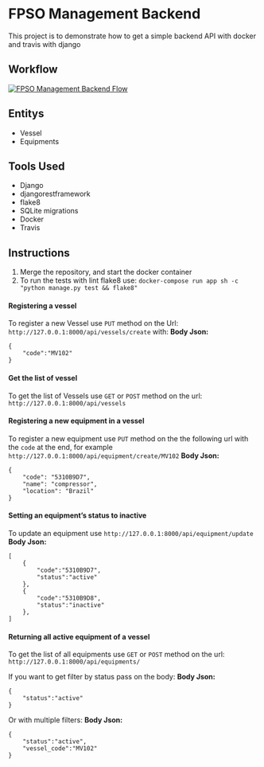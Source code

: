 # FPSO Management Backend
This project is to demonstrate how to get a simple backend API with docker and travis with django

## Workflow
[![FPSO Management Backend Flow](https://user-images.githubusercontent.com/7622553/95813333-088adc80-0cee-11eb-9beb-805238d8f9df.png)](https://whimsical.com/UG7Yb1dtYLgPRB7JBnRjoe)

## Entitys
* Vessel
* Equipments

## Tools Used
* Django
* djangorestframework
* flake8
* SQLite migrations
* Docker
* Travis

## Instructions
1. Merge the repository, and start the docker container
2. To run the tests with lint flake8 use:
    `docker-compose run app sh -c "python manage.py test && flake8"`

#### Registering a vessel
To register a new Vessel use `PUT` method on the Url: `http://127.0.0.1:8000/api/vessels/create` with:
**Body Json:**
```
{
	"code":"MV102"
}
```

#### Get the list of vessel
To get the list of Vessels use `GET` or `POST` method on the url: `http://127.0.0.1:8000/api/vessels`

#### Registering a new equipment in a vessel
To register a new equipment use `PUT` method on the the following url with the `code` at the end, for example `http://127.0.0.1:8000/api/equipment/create/MV102`
**Body Json:**
```
{
	"code": "5310B9D7",
	"name": "compressor",
	"location": "Brazil"
}
```

#### Setting an equipment’s status to inactive
To update an equipment use `http://127.0.0.1:8000/api/equipment/update`
**Body Json:**
```
[
	{
		"code":"5310B9D7",
		"status":"active"
	},
    {
		"code":"5310B9D8",
		"status":"inactive"
	},
]
```

#### Returning all active equipment of a vessel
To get the list of all equipments use `GET` or `POST` method on the url: `http://127.0.0.1:8000/api/equipments/`

If you want to get filter by status pass on the body:
**Body Json:**
```
{
	"status":"active"
}
```

Or with multiple filters:
**Body Json:**
```
{
	"status":"active",
	"vessel_code":"MV102"
}
```
